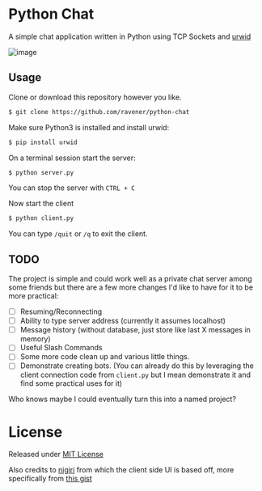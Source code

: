 # Python Chat
A simple chat application written in Python using TCP Sockets and [urwid](https://urwid.org)

![image](https://media.discordapp.net/attachments/976862121784655933/976862179640893590/Screenshot_20220519_161801.jpg)

## Usage
Clone or download this repository however you like.
```sh
$ git clone https://github.com/ravener/python-chat
```
Make sure Python3 is installed and install urwid:
```sh
$ pip install urwid
```
On a terminal session start the server:
```sh
$ python server.py
```
You can stop the server with `CTRL + C`

Now start the client
```sh
$ python client.py
```
You can type `/quit` or `/q` to exit the client.

## TODO
The project is simple and could work well as a private chat server among some friends but there are a few more changes I'd like to have for it to be more practical:
- [  ] Resuming/Reconnecting
- [  ] Ability to type server address (currently it assumes localhost)
- [  ] Message history (without database, just store like last X messages in memory)
- [  ] Useful Slash Commands
- [  ] Some more code clean up and various little things.
- [  ] Demonstrate creating bots. (You can already do this by leveraging the client connection code from `client.py` but I mean demonstrate it and find some practical uses for it)

Who knows maybe I could eventually turn this into a named project?

# License
Released under [MIT License](LICENSE)

Also credits to [nigiri](https://github.com/sushi-irc/nigiri) from which the client side UI is based off, more specifically from [this gist](https://gist.github.com/MarcelWaldvogel/0226812a2213dc8f67ea4cc361836de1)

